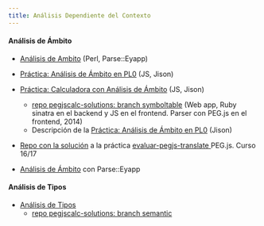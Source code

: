 ```yaml
---
title: Análisis Dependiente del Contexto
---
```


####  Análisis de Ámbito

* [Análisis de Ambito](https://campusvirtual.ull.es/ocw/pluginfile.php/2208/mod_resource/content/0/perlexamples/node282.html) (Perl, Parse::Eyapp)
* [Práctica: Análisis de Ámbito en PL0](http://crguezl.github.io/pl-html/node51.html) (JS, Jison)
* [Práctica: Calculadora con Análisis de Ámbito](http://crguezl.github.io/pl-html/node54.html) (JS, Jison)
    - [repo pegjscalc-solutions: branch symboltable](https://github.com/ULL-ESIT-GRADOII-PL/pegjscalc-solutions/tree/symboltable) (Web app, Ruby sinatra en el backend y JS en el frontend. Parser con PEG.js en el frontend, 2014)
    - Descripción de la [Práctica: Análisis de Ámbito en PL0](https://crguezl.github.io/pl-html/node51.html) (Jison)

* [Repo con la solución](https://github.com/ULL-ESIT-PL-1617/solution-pegjs-translate) a la práctica [evaluar-pegjs-translate ](https://github.com/ULL-ESIT-PL-1617/evaluar-pegjs-translate) PEG.js. Curso 16/17
* [Análisis de Ámbito](https://campusvirtual.ull.es/ocw/pluginfile.php/2319/mod_resource/content/0/perlexamples/node282.html) con Parse::Eyapp


####  Análisis de Tipos

* [Análisis de Tipos](https://campusvirtual.ull.es/ocw/pluginfile.php/2208/mod_resource/content/0/perlexamples/node294.html)
    - [repo pegjscalc-solutions: branch semantic](https://github.com/ULL-ESIT-GRADOII-PL/pegjscalc-solutions/tree/semantic)

